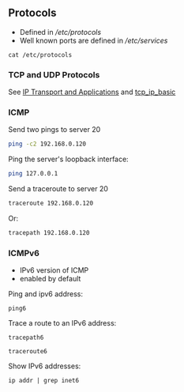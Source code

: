 ## Protocols
- Defined in */etc/protocols*
- Well known ports are defined in */etc/services*

`cat /etc/protocols`
### TCP and UDP Protocols

See [IP Transport and Applications](../../../networking/CCNA/CCNA%20Notes/IP%20Transport%20and%20Applications.md) and [tcp_ip_basic](../../../networking/CCNA/CCNA%20Notes/tcp_ip_basic.md)

### ICMP

Send two pings to server 20
```bash
ping -c2 192.168.0.120
```

Ping the server's loopback interface:
```bash
ping 127.0.0.1
```

Send a traceroute to server 20 
```bash
traceroute 192.168.0.120
```

Or:
```bash
tracepath 192.168.0.120
```

### ICMPv6

- IPv6 version of ICMP
- enabled by default

Ping and ipv6 address:
```
ping6 
```

Trace a route to an IPv6 address:
```
tracepath6
```

```
traceroute6
```

Show IPv6 addresses:
```
ip addr | grep inet6
```


